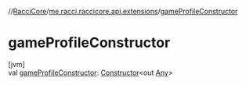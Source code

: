 //[RacciCore](../../index.md)/[me.racci.raccicore.api.extensions](index.md)/[gameProfileConstructor](game-profile-constructor.md)

# gameProfileConstructor

[jvm]\
val [gameProfileConstructor](game-profile-constructor.md): [Constructor](https://docs.oracle.com/javase/8/docs/api/java/lang/reflect/Constructor.html)&lt;out [Any](https://kotlinlang.org/api/latest/jvm/stdlib/kotlin/-any/index.html)&gt;
